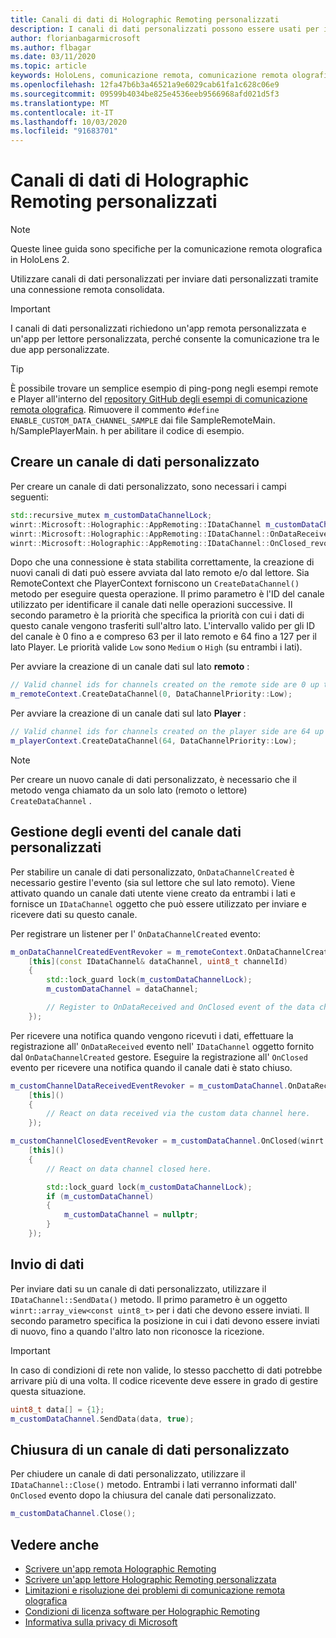 ```yaml
---
title: Canali di dati di Holographic Remoting personalizzati
description: I canali di dati personalizzati possono essere usati per inviare dati utente tramite la connessione remota olografica già stabilita.
author: florianbagarmicrosoft
ms.author: flbagar
ms.date: 03/11/2020
ms.topic: article
keywords: HoloLens, comunicazione remota, comunicazione remota olografica
ms.openlocfilehash: 12fa47b6b3a46521a9e6029cab61fa1c628c06e9
ms.sourcegitcommit: 09599b4034be825e4536eeb9566968afd021d5f3
ms.translationtype: MT
ms.contentlocale: it-IT
ms.lasthandoff: 10/03/2020
ms.locfileid: "91683701"
---
```

# <a name="custom-holographic-remoting-data-channels"></a>Canali di dati di Holographic Remoting personalizzati

>[!NOTE]
>Queste linee guida sono specifiche per la comunicazione remota olografica in HoloLens 2.

Utilizzare canali di dati personalizzati per inviare dati personalizzati tramite una connessione remota consolidata.

>[!IMPORTANT]
>I canali di dati personalizzati richiedono un'app remota personalizzata e un'app per lettore personalizzata, perché consente la comunicazione tra le due app personalizzate.

>[!TIP]
>È possibile trovare un semplice esempio di ping-pong negli esempi remote e Player all'interno del [repository GitHub degli esempi di comunicazione remota olografica](https://github.com/microsoft/MixedReality-HolographicRemoting-Samples). Rimuovere il commento ```#define ENABLE_CUSTOM_DATA_CHANNEL_SAMPLE``` dai file SampleRemoteMain. h/SamplePlayerMain. h per abilitare il codice di esempio.


## <a name="create-a-custom-data-channel"></a>Creare un canale di dati personalizzato


Per creare un canale di dati personalizzato, sono necessari i campi seguenti:
```cpp
std::recursive_mutex m_customDataChannelLock;
winrt::Microsoft::Holographic::AppRemoting::IDataChannel m_customDataChannel = nullptr;
winrt::Microsoft::Holographic::AppRemoting::IDataChannel::OnDataReceived_revoker m_customChannelDataReceivedEventRevoker;
winrt::Microsoft::Holographic::AppRemoting::IDataChannel::OnClosed_revoker m_customChannelClosedEventRevoker;
```

Dopo che una connessione è stata stabilita correttamente, la creazione di nuovi canali di dati può essere avviata dal lato remoto e/o dal lettore. Sia RemoteContext che PlayerContext forniscono un ```CreateDataChannel()``` metodo per eseguire questa operazione. Il primo parametro è l'ID del canale utilizzato per identificare il canale dati nelle operazioni successive. Il secondo parametro è la priorità che specifica la priorità con cui i dati di questo canale vengono trasferiti sull'altro lato. L'intervallo valido per gli ID del canale è 0 fino a e compreso 63 per il lato remoto e 64 fino a 127 per il lato Player. Le priorità valide ```Low``` sono ```Medium``` o ```High``` (su entrambi i lati).

Per avviare la creazione di un canale dati sul lato **remoto** :
```cpp
// Valid channel ids for channels created on the remote side are 0 up to and including 63
m_remoteContext.CreateDataChannel(0, DataChannelPriority::Low);
```

Per avviare la creazione di un canale dati sul lato **Player** :
```cpp
// Valid channel ids for channels created on the player side are 64 up to and including 127
m_playerContext.CreateDataChannel(64, DataChannelPriority::Low);
```

>[!NOTE]
>Per creare un nuovo canale di dati personalizzato, è necessario che il metodo venga chiamato da un solo lato (remoto o lettore) ```CreateDataChannel``` .

## <a name="handling-custom-data-channel-events"></a>Gestione degli eventi del canale dati personalizzati

Per stabilire un canale di dati personalizzato, ```OnDataChannelCreated``` è necessario gestire l'evento (sia sul lettore che sul lato remoto). Viene attivato quando un canale dati utente viene creato da entrambi i lati e fornisce un ```IDataChannel``` oggetto che può essere utilizzato per inviare e ricevere dati su questo canale.

Per registrare un listener per l' ```OnDataChannelCreated``` evento:
```cpp
m_onDataChannelCreatedEventRevoker = m_remoteContext.OnDataChannelCreated(winrt::auto_revoke,
    [this](const IDataChannel& dataChannel, uint8_t channelId)
    {
        std::lock_guard lock(m_customDataChannelLock);
        m_customDataChannel = dataChannel;

        // Register to OnDataReceived and OnClosed event of the data channel here, see below...
    });
```

Per ricevere una notifica quando vengono ricevuti i dati, effettuare la registrazione all' ```OnDataReceived``` evento nell' ```IDataChannel``` oggetto fornito dal ```OnDataChannelCreated``` gestore. Eseguire la registrazione all' ```OnClosed``` evento per ricevere una notifica quando il canale dati è stato chiuso.

```cpp
m_customChannelDataReceivedEventRevoker = m_customDataChannel.OnDataReceived(winrt::auto_revoke, 
    [this]()
    {
        // React on data received via the custom data channel here.
    });

m_customChannelClosedEventRevoker = m_customDataChannel.OnClosed(winrt::auto_revoke,
    [this]()
    {
        // React on data channel closed here.

        std::lock_guard lock(m_customDataChannelLock);
        if (m_customDataChannel)
        {
            m_customDataChannel = nullptr;
        }
    });
```

## <a name="sending-data"></a>Invio di dati

Per inviare dati su un canale di dati personalizzato, utilizzare il ```IDataChannel::SendData()``` metodo. Il primo parametro è un oggetto ```winrt::array_view<const uint8_t>``` per i dati che devono essere inviati. Il secondo parametro specifica la posizione in cui i dati devono essere inviati di nuovo, fino a quando l'altro lato non riconosce la ricezione. 

>[!IMPORTANT]
>In caso di condizioni di rete non valide, lo stesso pacchetto di dati potrebbe arrivare più di una volta. Il codice ricevente deve essere in grado di gestire questa situazione.

```cpp
uint8_t data[] = {1};
m_customDataChannel.SendData(data, true);
```

## <a name="closing-a-custom-data-channel"></a>Chiusura di un canale di dati personalizzato

Per chiudere un canale di dati personalizzato, utilizzare il ```IDataChannel::Close()``` metodo. Entrambi i lati verranno informati dall' ```OnClosed``` evento dopo la chiusura del canale dati personalizzato.

```cpp
m_customDataChannel.Close();
```

## <a name="see-also"></a>Vedere anche
* [Scrivere un'app remota Holographic Remoting](holographic-remoting-create-host.md)
* [Scrivere un'app lettore Holographic Remoting personalizzata](holographic-remoting-create-player.md)
* [Limitazioni e risoluzione dei problemi di comunicazione remota olografica](holographic-remoting-troubleshooting.md)
* [Condizioni di licenza software per Holographic Remoting](https://docs.microsoft.com//legal/mixed-reality/microsoft-holographic-remoting-software-license-terms)
* [Informativa sulla privacy di Microsoft](https://go.microsoft.com/fwlink/?LinkId=521839)
